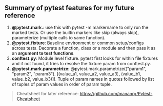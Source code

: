 ## Summary of pytest features for my future reference
1. **@pytest.mark.<markername>**: use this with pytest -m markername to only run the marked tests. Or use the builtin markers like skip (always skip), parameterize (multiple calls to same function).
2. **@pytest.fixture**: Baseline environment or common setup/configs across tests. Decorate a function, class or a module and then pass it as an **argument to test functions**.
3. **conftest.py**: Module level fixture. pytest first looks for within file fixtures and if not found, it tries to resolve the fixture param from conftest.py.
4. **@pytest.mark.parametrize**: @pytest.mark.parametrize(("param1", "param2", "param3"), [(value_a1, value_a2, value_a3), (value_b1, value_b2, value_b3)]). Tuple of param names in quotes followed by list of tuples of param values in order of param tuple.

> Cheatsheet for later reference: https://github.com/mananrg/Pytest-Cheatsheet
